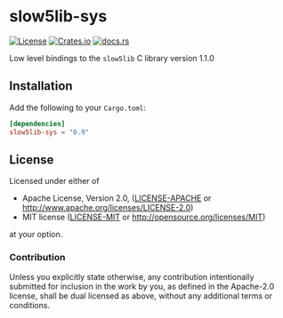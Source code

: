 # slow5lib-sys

[![License][license-badge]][license-url]
[![Crates.io][crates-badge]][crates-url]
[![docs.rs][docs-badge]][docs-url]

[license-badge]: https://img.shields.io/crates/l/slow5lib-sys?style=flat-square
[license-url]: https://github.com/bsaintjo/slow5-rs/blob/main/slow5lib-sys/README.md#license
[crates-badge]: https://img.shields.io/crates/v/slow5lib-sys?style=flat-square
[crates-url]: https://crates.io/crates/slow5lib-sys
[docs-badge]: https://img.shields.io/docsrs/slow5lib-sys?style=flat-square
[docs-url]: https://docs.rs/slow5lib-sys

Low level bindings to the `slow5lib` C library version 1.1.0

## Installation

Add the following to your `Cargo.toml`:

```toml
[dependencies]
slow5lib-sys = "0.9"
```

## License

Licensed under either of

- Apache License, Version 2.0, ([LICENSE-APACHE](../LICENSE-APACHE) or <http://www.apache.org/licenses/LICENSE-2.0>)
- MIT license ([LICENSE-MIT](../LICENSE-MIT) or <http://opensource.org/licenses/MIT>)

at your option.

### Contribution

Unless you explicitly state otherwise, any contribution intentionally submitted
for inclusion in the work by you, as defined in the Apache-2.0 license, shall be dual licensed as above, without any
additional terms or conditions.
